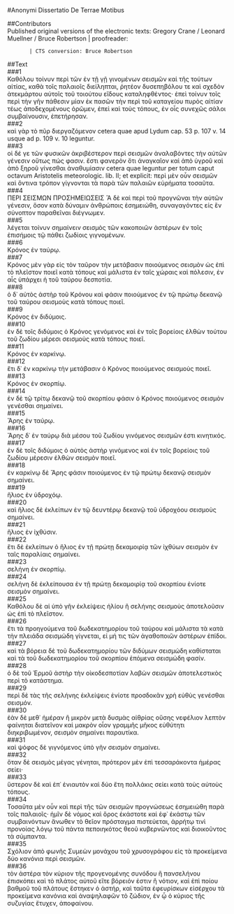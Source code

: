 #Anonymi Dissertatio De Terrae Motibus  

##Contributors  
Published original versions of the electronic texts: Gregory Crane / Leonard Muellner / Bruce Robertson | proofreader: 
            
            
           | CTS conversion: Bruce Robertson  

##Text  
###1  
Καθόλου τοίνυν περὶ τῶν ἐν τῇ γῇ γινομένων σεισμῶν καὶ τῆς τούτων αἰτίας, καθὰ τοῖς παλαιοῖς διείληπται, ῥητέον δυσεπηβόλου τε καὶ σχεδὸν ἀτεκμάρτου αὐτοῖς τοῦ τοιούτου εἴδους καταληφθέντος· ἐπεὶ τοίνυν τοῖς περὶ τὴν γῆν πάθεσιν μίαν ἐκ πασῶν τὴν περὶ τοῦ καταγείου πυρὸς αἰτίαν τέως ἀποδεχομένους ὁρῶμεν, ἐπεὶ καὶ τοὺς τόπους, ἐν οἷς συνεχῶς σάλοι συμβαίνουσιν, ἐπετήρησαν.  
###2  
καὶ γὰρ τὸ πῦρ διεργαζόμενον cetera quae apud Lydum cap. 53 p. 107 v. 14 usque ad p. 109 v. 10 leguntur.  
###3  
οἱ δέ γε τῶν φυσικῶν ἀκριβέστερον περὶ σεισμῶν ἀναλαβόντες τὴν αὐτῶν γένεσιν οὕτως πώς φασιν. ἔστι φανερὸν ὅτι ἀναγκαῖον καὶ ἀπὸ ὑγροῦ καὶ ἀπὸ ξηροῦ γίνεσθαι ἀναθυμίασιν cetera quae leguntur per totum caput octavum Aristotelis meteorologic. lib. II; et explicit: περὶ μὲν οὖν σεισμῶν καὶ ὅντινα τρόπον γίγνονται τὰ παρὰ τῶν παλαιῶν εὑρήματα τοσαῦτα.  
###4  
ΠΕΡΙ ΣΕΙΣΜΩΝ ΠΡΟΣΗΜΕΙΩΣΕΙΣ Ἃ δὲ καὶ περὶ τοῦ προγνῶναι τὴν αὐτῶν γένεσιν, ὅσον κατὰ δύναμιν ἀνθρώποις ἐσημειώθη, συναγαγόντες εἰς ἓν σύνοπτον παραθεῖναι διέγνωμεν.  
###5  
λέγεται τοίνυν σημαίνειν σεισμὸς τῶν κακοποιῶν ἀστέρων ἐν τοῖς ἐπισήμοις τῷ πάθει ζωδίοις γιγνομένων.  
###6  
Κρόνος ἐν ταύρῳ.  
###7  
Κρόνος μὲν γὰρ εἰς τὸν ταῦρον τὴν μετάβασιν ποιούμενος σεισμὸν ὡς ἐπὶ τὸ πλεῖστον ποιεῖ κατὰ τόπους καὶ μάλιστα ἐν ταῖς χώραις καὶ πόλεσιν, ἐν αἷς ὑπάρχει ἡ τοῦ ταύρου δεσποτία.  
###8  
ὁ δ᾽ αὐτὸς ἀστὴρ τοῦ Κρόνου καὶ φάσιν ποιούμενος ἐν τῷ πρώτῳ δεκανῷ τοῦ ταύρου σεισμοὺς κατὰ τόπους ποιεῖ.  
###9  
Κρόνος ἐν διδύμοις.  
###10  
ἐν δὲ τοῖς διδύμοις ὁ Κρόνος γενόμενος καὶ ἐν τοῖς βορείοις ἐλθὼν τούτου τοῦ ζωδίου μέρεσι σεισμοὺς κατὰ τόπους ποιεῖ.  
###11  
Κρόνος ἐν καρκίνῳ.  
###12  
ἔτι δ᾽ ἐν καρκίνῳ τὴν μετάβασιν ὁ Κρόνος ποιούμενος σεισμοὺς ποιεῖ.  
###13  
Κρόνος ἐν σκορπίῳ.  
###14  
ἐν δὲ τῷ τρίτῳ δεκανῷ τοῦ σκορπίου φάσιν ὁ Κρόνος ποιούμενος σεισμὸν γενέσθαι σημαίνει.  
###15  
Ἄρης ἐν ταύρῳ.  
###16  
Ἄρης δ᾽ ἐν ταύρῳ διὰ μέσου τοῦ ζωδίου γινόμενος σεισμῶν ἐστι κινητικός.  
###17  
ἐν δὲ τοῖς διδύμοις ὁ αὐτὸς ἀστὴρ γινόμενος καὶ ἐν τοῖς βορείοις τοῦ ζωδίου μέρεσιν ἐλθὼν σεισμὸν ποιεῖ.  
###18  
ἐν καρκίνῳ δὲ Ἄρης φάσιν ποιούμενος ἐν τῷ πρώτῳ δεκανῷ σεισμὸν σημαίνει.  
###19  
ἥλιος ἐν ὑδροχόῳ.  
###20  
καὶ ἥλιος δὲ ἐκλείπων ἐν τῷ δευντέρῳ δεκανῷ τοῦ ὑδροχόου σεισμοὺς σημαίνει.  
###21  
ἥλιος ἐν ἰχθύσιν.  
###22  
ἔτι δὲ ἐκλείπων ὁ ἥλιος ἐν τῇ πρώτῃ δεκαμοιρίᾳ τῶν ἰχθύων σεισμὸν ἐν ταῖς παραλίαις σημαίνει.  
###23  
σελήνη ἐν σκορπίῳ.  
###24  
σελήνη δὲ ἐκλείπουσα ἐν τῇ πρώτῃ δεκαμοιρίᾳ τοῦ σκορπίου ἐνίοτε σεισμὸν σημαίνει.  
###25  
Καθόλου δὲ αἱ ὑπὸ γῆν ἐκλείψεις ἡλίου ἢ σελήνης σεισμοὺς ἀποτελοῦσιν ὡς ἐπὶ τὸ πλεῖστον.  
###26  
ἔτι τὰ προηγούμενα τοῦ δωδεκατημορίου τοῦ ταύρου καὶ μάλιστα τὰ κατὰ τὴν πλειάδα σεισμώδη γίγνεται, εἰ μή τις τῶν ἀγαθοποιῶν ἀστέρων ἐπίδοι.  
###27  
καὶ τὰ βόρεια δὲ τοῦ δωδεκατημορίου τῶν διδύμων σεισμώδη καθίσταται καὶ τὰ τοῦ δωδεκατημορίου τοῦ σκορπίου ἑπόμενα σεισμώδη φασίν.  
###28  
ὁ δὲ τοῦ Ἑρμοῦ ἀστὴρ τὴν οἰκοδεσποτίαν λαβὼν σεισμῶν ἀποτελεστικὸς περὶ τὸ κατάστημα.  
###29  
περὶ δὲ τὰς τῆς σελήνης ἐκλείψεις ἐνίοτε προσδοκᾶν χρὴ εὐθὺς γενέσθαι σεισμόν.  
###30  
ἐὰν δὲ μεθ᾽ ἡμέραν ἢ μικρὸν μετὰ δυσμὰς αἰθρίας οὔσης νεφέλιον λεπτὸν φαίνηται διατεῖνον καὶ μακρὸν οἷον γραμμῆς μῆκος εὐθύτητι διηκριβωμένον, σεισμὸν σημαίνει παραυτίκα.  
###31  
καὶ ψόφος δὲ γιγνόμενος ὑπὸ γῆν σεισμὸν σημαίνει.  
###32  
ὅταν δὲ σεισμὸς μέγας γένηται, πρότερον μὲν ἐπὶ τεσσαράκοντα ἡμέρας σείει·  
###33  
ὕστερον δὲ καὶ ἐπ᾽ ἐνιαυτὸν καὶ δύο ἔτη πολλάκις σείει κατὰ τοὺς αὐτοὺς τόπους.  
###34  
Τοσαῦτα μὲν οὖν καὶ περὶ τῆς τῶν σεισμῶν προγνώσεως ἐσημειώθη παρὰ τοῖς παλαιοῖς· ἡμῖν δὲ νόμος καὶ ὅρος ἑκάστοτε καὶ ἐφ᾽ ἑκάστῳ τῶν συμβαινόντων ἄνωθεν τὸ θεῖον πρόσταγμα πιστεύεται, ἀρρήτῳ τινὶ προνοίας λόγῳ τοῦ πάντα πεποιηκότος θεοῦ κυβερνῶντος καὶ διοικοῦντος τὰ σύμπαντα.  
###35  
Σχόλιον ἀπὸ φωνῆς Συμεὼν μονάχου τοῦ χρυσογράφου εἰς τὰ προκείμενα δύο κανόνια περὶ σεισμῶν.  
###36  
τὸν ἀστέρα τὸν κύριον τῆς προγενομένης συνόδου ἢ πανσελήνου ἐπισκόπει καὶ τὸ πλάτος αὐτοῦ εἴτε βόρειόν ἐστιν ἢ νότιον, καὶ ἐπὶ ποίου βαθμοῦ τοῦ πλάτους ἕστηκεν ὁ ἀστήρ, καὶ ταῦτα ἐφευρίσκων εἰσέρχου τὰ προκείμενα κανόνια καὶ ἀναψηλαφῶν τὸ ζώδιον, ἐν ᾧ ὁ κύριος τῆς συζυγίας ἔτυχεν, ἀποφαίνου.  
